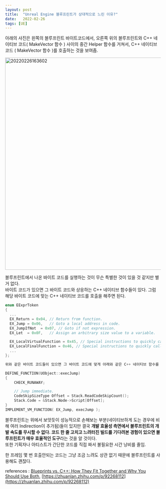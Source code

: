 ```yaml
---
layout: post
title:  "Unreal Engine 블루프린트가 상대적으로 느린 이유?"
date:   2022-02-26
tags: [UE]
---
```


아래의 사진은 왼쪽의 블루프린트 바이트코드에서, 오른쪽 위의 블루프린트와 C++ 네이티브 코드( MakeVector 함수 ) 사이의 중간 Helper 함수를 거쳐서, C++ 네이티브 코드 ( MakeVector 함수 )를 호출하는 것을 보여줌.                

<img width="688" alt="20220226163602" src="https://user-images.githubusercontent.com/33873804/155834652-ccf44fe9-10db-45c3-a45d-d9c4d7dab530.png">           

블루프린트에서 나온 바이트 코드를 실행하는 것이 무슨 특별한 것이 있을 것 같지만 별거 없다.             
바이트 코드가 있으면 그 바이트 코드와 상응하는 C++ 네이티브 함수들이 있다. 그럼 해당 바이트 코드에 맞는 C++ 네이티브 코드를 호출을 해주면 된다.           

```cpp
enum EExprToken
{
  ...
  EX_Return = 0x04, // Return from function.
  EX_Jump = 0x06,   // Goto a local address in code.
  EX_JumpIfNot  = 0x07, // Goto if not expression.
  EX_Let  = 0x0F,   // Assign an arbitrary size value to a variable.

  EX_LocalVirtualFunction = 0x45, // Special instructions to quickly call a virtual function that we know is going to run only locally
  EX_LocalFinalFunction = 0x46, // Special instructions to quickly call a final function that we know is going to run only locally
  ...
};

위와 같은 바이트 코드들이 있으면 그 바이트 코드에 맞게 아래와 같은 C++ 네이티브 함수를 호출한다.

DEFINE_FUNCTION(UObject::execJump)
{
    CHECK_RUNAWAY;

    // Jump immediate.
    CodeSkipSizeType Offset = Stack.ReadCodeSkipCount();
    Stack.Code = &Stack.Node->Script[Offset];
}
IMPLEMENT_VM_FUNCTION( EX_Jump, execJump );
```

블루프린트는 위에서 보앗듯이 성능적으로 손해보는 부분(네이티브하게 도는 경우에 비해 여러 Indirection이 추가됨)들이 있지만 결국 **개발 효율성 측면에서 블루프린트의 개발 속도를 무시할 수 없다. 코드 한 줄 고치고 느려터진 빌드를 기다려본 경험이 있으면 블루프린트가 매우 효율적인 도구**라는 것을 알 것이다.                
또한 기획자나 아티스트가 간단한 코드를 직접 짜서 불필요한 시간 낭비를 줄임.                 
                    
한 프레임 몇 번 호출안되는 코드는 그냥 조금 느려도 상관 없기 때문에 블루프린트를 사용해도 괜찮다.                           
           
references : [Blueprints vs. C++: How They Fit Together and Why You Should Use Both](https://youtu.be/VMZftEVDuCE), [https://zhuanlan.zhihu.com/p/92268112](https://zhuanlan.zhihu.com/p/92268112)              